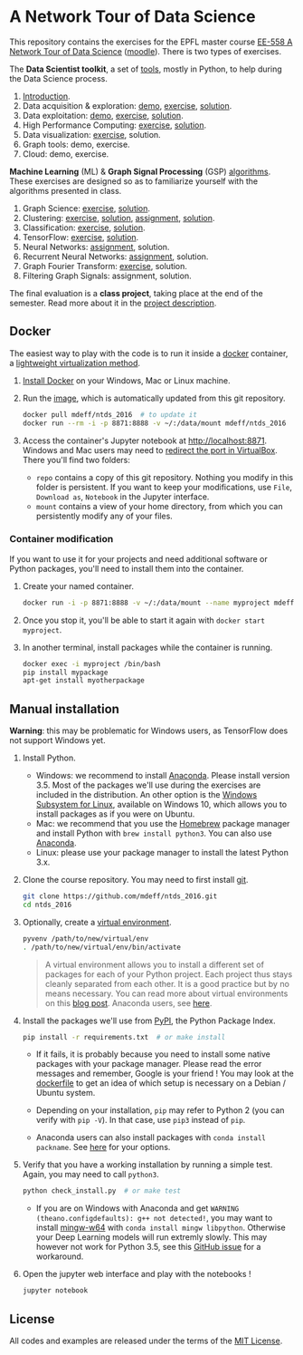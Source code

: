 # A Network Tour of Data Science

This repository contains the exercises for the EPFL master course [EE-558
A Network Tour of Data Science][epfl] ([moodle]). There is two types of
exercises.

[epfl]: http://edu.epfl.ch/coursebook/en/a-network-tour-of-data-science-EE-558
[moodle]: http://moodle.epfl.ch/course/view.php?id=15299

The **Data Scientist toolkit**, a set of [tools][toolkit], mostly in Python, to
help during the Data Science process.

1. [Introduction][t00_intro].
2. Data acquisition & exploration: [demo][t01_demo], [exercise][t01_ex], [solution][t01_sol].
3. Data exploitation: [demo][t02_demo], [exercise][t02_ex], [solution][t02_sol].
4. High Performance Computing: [exercise][t03_ex], [solution][t03_sol].
5. Data visualization: [exercise][t04_ex], solution.
6. Graph tools: demo, exercise.
7. Cloud: demo, exercise.

[toolkit]:    http://nbviewer.jupyter.org/github/mdeff/ntds_2016/tree/with_outputs/toolkit
[t00_intro]:  http://nbviewer.jupyter.org/github/mdeff/ntds_2016/blob/with_outputs/toolkit/00_introduction.ipynb
[t01_demo]:   http://nbviewer.jupyter.org/github/mdeff/ntds_2016/blob/with_outputs/toolkit/01_demo_acquisition_exploration.ipynb
[t01_ex]:     http://nbviewer.jupyter.org/github/mdeff/ntds_2016/blob/with_outputs/toolkit/01_ex_acquisition_exploration.ipynb
[t01_sol]:    http://nbviewer.jupyter.org/github/mdeff/ntds_2016/blob/with_outputs/toolkit/01_sol_acquisition_exploration.ipynb
[t02_demo]:   http://nbviewer.jupyter.org/github/mdeff/ntds_2016/blob/with_outputs/toolkit/02_demo_exploitation.ipynb
[t02_ex]:     http://nbviewer.jupyter.org/github/mdeff/ntds_2016/blob/with_outputs/toolkit/02_ex_exploitation.ipynb
[t02_sol]:    http://nbviewer.jupyter.org/github/mdeff/ntds_2016/blob/with_outputs/toolkit/02_sol_exploitation.ipynb
[t03_ex]:     http://nbviewer.jupyter.org/github/mdeff/ntds_2016/blob/with_outputs/toolkit/03_ex_hpc.ipynb
[t03_sol]:     http://nbviewer.jupyter.org/github/mdeff/ntds_2016/blob/with_outputs/toolkit/03_sol_hpc.ipynb
[t04_ex]:     http://nbviewer.jupyter.org/github/mdeff/ntds_2016/blob/with_outputs/toolkit/04_ex_visualization.ipynb

**Machine Learning** (ML) & **Graph Signal Processing** (GSP) [algorithms].
These exercises are designed so as to familiarize yourself with the algorithms
presented in class.

1. Graph Science: [exercise][a01_ex], [solution][a01_sol].
2. Clustering: [exercise][a02_ex], [solution][a02_sol], [assignment][a02_ass], [solution][a02_sass].
3. Classification: [exercise][a03_ex], [solution][a03_sol].
4. TensorFlow: [exercise][a04_ex], [solution][a04_sol].
5. Neural Networks: [assignment][a05_ass], solution.
6. Recurrent Neural Networks: [assignment][a06_ass], solution.
7. Graph Fourier Transform: [exercise][a07_ex], solution.
8. Filtering Graph Signals: assignment, solution.

[algorithms]: http://nbviewer.jupyter.org/github/mdeff/ntds_2016/tree/with_outputs/algorithms
[a01_ex]:     http://nbviewer.jupyter.org/github/mdeff/ntds_2016/blob/with_outputs/algorithms/01_ex_graph_science.ipynb
[a01_sol]:    http://nbviewer.jupyter.org/github/mdeff/ntds_2016/blob/with_outputs/algorithms/01_sol_graph_science.ipynb
[a02_ex]:     http://nbviewer.jupyter.org/github/mdeff/ntds_2016/blob/with_outputs/algorithms/02_ex_clustering.ipynb
[a02_sol]:    http://nbviewer.jupyter.org/github/mdeff/ntds_2016/blob/with_outputs/algorithms/02_sol_clustering.ipynb
[a02_ass]:    http://nbviewer.jupyter.org/github/mdeff/ntds_2016/blob/with_outputs/algorithms/02_ass_clustering.ipynb
[a02_sass]:   http://nbviewer.jupyter.org/github/mdeff/ntds_2016/blob/with_outputs/algorithms/02_sol_assignment.ipynb
[a03_ex]:     http://nbviewer.jupyter.org/github/mdeff/ntds_2016/blob/with_outputs/algorithms/03_ex_classification.ipynb
[a03_sol]:    http://nbviewer.jupyter.org/github/mdeff/ntds_2016/blob/with_outputs/algorithms/03_sol_classification.ipynb
[a04_ex]:     http://nbviewer.jupyter.org/github/mdeff/ntds_2016/blob/with_outputs/algorithms/04_ex_tensorflow.ipynb
[a04_sol]:    http://nbviewer.jupyter.org/github/mdeff/ntds_2016/blob/with_outputs/algorithms/04_sol_tensorflow.ipynb
[a05_ass]:    http://nbviewer.jupyter.org/github/mdeff/ntds_2016/blob/with_outputs/algorithms/05_ass_convnet.ipynb
[a06_ass]:    http://nbviewer.jupyter.org/github/mdeff/ntds_2016/blob/with_outputs/algorithms/06_ass_recurrent_nn.ipynb
[a07_ex]:     http://nbviewer.jupyter.org/github/mdeff/ntds_2016/blob/with_outputs/algorithms/07_ex_graph_fourier.ipynb

The final evaluation is a **class project**, taking place at the end of the
semester. Read more about it in the [project description][desc].

[desc]: http://nbviewer.jupyter.org/github/mdeff/ntds_2016/blob/with_outputs/project/description.pdf

## Docker

The easiest way to play with the code is to run it inside a [docker] container,
a [lightweight virtualization method][virt].

[docker]: https://www.docker.com
[virt]: https://en.wikipedia.org/wiki/Operating-system-level_virtualization

1. [Install Docker][install] on your Windows, Mac or Linux machine.

2. Run the [image], which is automatically updated from this git repository.
   ```sh
   docker pull mdeff/ntds_2016  # to update it
   docker run --rm -i -p 8871:8888 -v ~/:/data/mount mdeff/ntds_2016
   ```

3. Access the container's Jupyter notebook at <http://localhost:8871>. Windows
   and Mac users may need to [redirect the port in VirtualBox][redirect]. There
   you'll find two folders:
   * `repo` contains a copy of this git repository. Nothing you modify in this
	 folder is persistent. If you want to keep your modifications, use `File`,
	 `Download as`, `Notebook` in the Jupyter interface.
   * `mount` contains a view of your home directory, from which you can
     persistently modify any of your files.

[install]: https://docs.docker.com/engine/installation/
[image]: https://hub.docker.com/r/mdeff/ntds_2016/
[redirect]: https://stackoverflow.com/a/33642903/3734066

### Container modification

If you want to use it for your projects and need additional software or Python
packages, you'll need to install them into the container.

1. Create your named container.
   ```sh
   docker run -i -p 8871:8888 -v ~/:/data/mount --name myproject mdeff/ntds_2016
   ```

2. Once you stop it, you'll be able to start it again with `docker start
   myproject`.

3. In another terminal, install packages while the container is running.
   ```sh
   docker exec -i myproject /bin/bash
   pip install mypackage
   apt-get install myotherpackage
   ```

## Manual installation

**Warning**: this may be problematic for Windows users, as TensorFlow does not
support Windows yet.

1. Install Python.
	* Windows: we recommend to install [Anaconda]. Please install version 3.5.
	  Most of the packages we'll use during the exercises are included in the
	  distribution. An other option is the [Windows Subsystem for Linux][wsl],
	  available on Windows 10, which allows you to install packages as if you
	  were on Ubuntu.
	* Mac: we recommend that you use the [Homebrew] package manager and install
	  Python with `brew install python3`. You can also use [Anaconda].
	* Linux: please use your package manager to install the latest Python 3.x.

2. Clone the course repository. You may need to first install [git].
   ```sh
   git clone https://github.com/mdeff/ntds_2016.git
   cd ntds_2016
   ```

3. Optionally, create a [virtual environment][venv]. 
   ```sh
   pyvenv /path/to/new/virtual/env
   . /path/to/new/virtual/env/bin/activate
   ```
   > A virtual environment allows you to install a different set of packages for
   > each of your Python project. Each project thus stays cleanly separated from
   > each other. It is a good practice but by no means necessary. You can read
   > more about virtual environments on this [blog post][venv_blog]. Anaconda
   > users, see [here][conda_venv].

4. Install the packages we'll use from [PyPI], the Python Package Index.
   ```sh
   pip install -r requirements.txt  # or make install
   ```

   * If it fails, it is probably because you need to install some native
	 packages with your package manager. Please read the error messages and
	 remember, Google is your friend ! You may look at the
	 [dockerfile](dockerfile) to get an idea of which setup is necessary on
	 a Debian / Ubuntu system.

   * Depending on your installation, `pip` may refer to Python 2 (you can
	 verify with `pip -V`). In that case, use `pip3` instead of `pip`.

   * Anaconda users can also install packages with `conda install packname`.
	 See [here][conda_install] for your options.

5. Verify that you have a working installation by running a simple test.
   Again, you may need to call `python3`.
   ```sh
   python check_install.py  # or make test
   ```

   * If you are on Windows with Anaconda and get
	 `WARNING (theano.configdefaults): g++ not detected!`, you may want to
	 install [mingw-w64](http://mingw-w64.org) with `conda install mingw
	 libpython`. Otherwise your Deep Learning models will run extremly slowly.
	 This may however not work for Python 3.5, see this [GitHub
	 issue][theano_windows_py35] for a workaround.

6. Open the jupyter web interface and play with the notebooks !
   ```sh
   jupyter notebook
   ```

[Homebrew]: http://brew.sh
[wsl]: https://msdn.microsoft.com/en-us/commandline/wsl/about
[Anaconda]: https://www.continuum.io/downloads#windows
[conda_install]: http://stackoverflow.com/a/18640601/3734066
[conda_venv]: http://conda.pydata.org/docs/using/envs.html
[venv]: https://docs.python.org/3/library/venv.html
[venv_blog]: https://realpython.com/blog/python/python-virtual-environments-a-primer/
[PyPI]: https://pypi.python.org
[git]: https://git-scm.com/downloads
[theano_windows_py35]: https://github.com/Theano/Theano/issues/3376#issuecomment-235034897

## License

All codes and examples are released under the terms of the [MIT
License](LICENSE.txt).
